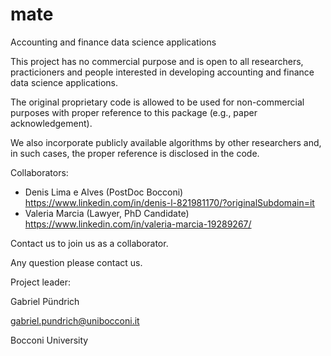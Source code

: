 # mate
Accounting and finance data science applications

This project has no commercial purpose and is open to all researchers, practicioners and people interested in developing accounting and finance data science applications.

The original proprietary code is allowed to be used for non-commercial purposes with proper reference to this package (e.g., paper acknowledgement).

We also incorporate publicly available algorithms by other researchers and, in such cases, the proper reference is disclosed in the code.


Collaborators:
- Denis Lima e Alves (PostDoc Bocconi) https://www.linkedin.com/in/denis-l-821981170/?originalSubdomain=it 
- Valeria Marcia (Lawyer, PhD Candidate) https://www.linkedin.com/in/valeria-marcia-19289267/

Contact us to join us as a collaborator.

Any question please contact us.


Project leader: 

Gabriel Pündrich

gabriel.pundrich@unibocconi.it

Bocconi University


